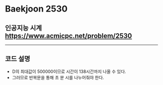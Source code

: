 Baekjoon 2530
=============
인공지능 시계  <https://www.acmicpc.net/problem/2530>
---------------
- - -
## 코드 설명
- D의 최대값이 500000이므로 시간이 138시간까지 나올 수 있다.
- 그러므로 반복문을 통해 초 분 시를 나누어줘야 한다.
